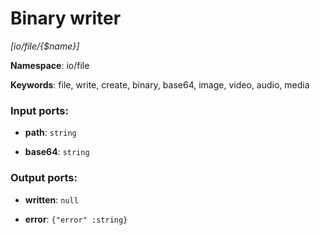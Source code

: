 # Binary writer

_[io/file/{$name}]_

__Namespace__: io/file

__Keywords__: file, write, create, binary, base64, image, video, audio, media

### Input ports:

* __path__: ` string `


* __base64__: ` string `

### Output ports:

* __written__: ` null `


* __error__: ` {"error" :string} `

